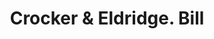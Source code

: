 ---
doi: 10.7916/D851597P
date_other: '1880'
date_other_textual: 1880-1889
form: printed ephemera
genre:
- Invoices
name:
- Crocker & Eldridge
object_in_context_url: https://biggert.cul.columbia.edu/items/view/ave_biggert_00360
subject_hierarchical_geographic:
- Boston, Massachusetts, United States
subject_name:
- Crocker & Eldridge
title: Crocker & Eldridge. Bill
sort_title: Crocker & Eldridge. Bill
call_number: ave_biggert_00360
coordinates:
- 42.35805555555556,-71.06361111111111
pid: ave_biggert_00360
identifiers: ave_biggert_00360
canvas_id: ldpd:395634
permalink: "/items/ave_biggert_00360/"
layout: iiif-image-page
---